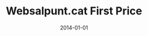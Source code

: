 ---
layout: post
title:  "Websalpunt.cat First Price"
date: "2014-01-01"
tag: Awards
company: Websalpunt.cat
employment_type: 85€
location: Lleida, Spain
---